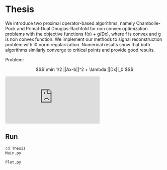 # Thesis

We introduce two proximal operator-based algorithms, namely Chambolle-Pock and Primal-Dual Douglas-Rachfold for non convex optimization problems with the objective functions f(x) + g(Dx), where f is convex and g is non convex function. We implement our methods to signal reconstruction problem with l0 norm regularization. Numerical results show that both algorithms similarly converge to critical points and provide good results.

Problem: 
```math 
$`\min 1/2 ||Ax-b||^2 + \lambda ||Dx||_0`$
```
![\min \frac{1}{2}||Ax-b||^2 + \lambda ||Dx||_0](http://www.sciweavers.org/tex2img.php?eq=%5Cmin%20%5Cfrac%7B1%7D%7B2%7D%7C%7CAx-b%7C%7C%5E2%20%2B%20%5Clambda%20%7C%7CDx%7C%7C_0&fc=Black&im=jpg&fs=12&ff=arev&edit=)

## Run

```bash
cd Thesis
Main.py

Plot.py
```
